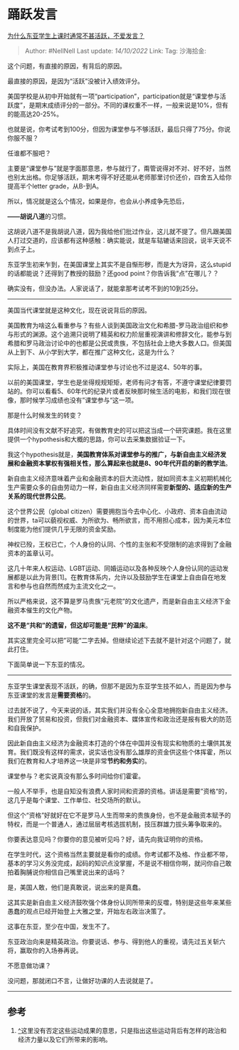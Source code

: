 # 踊跃发言

[为什么东亚学生上课时通常不甚活跃，不爱发言？](https://www.zhihu.com/question/19769575/answer/2708983438)

> Author: #NellNell
> Last update: *14/10/2022*
> Link:
> Tag:
> 沙海拾金:

这个问题，有直接的原因，有背后的原因。

最直接的原因，是因为“活跃”没被计入绩效评分。

美国学校是从初中开始就有一项“participation”，participation就是“课堂参与活跃度”，是期末成绩评分的一部分。不同的课权重不一样，一般来说是10%，但有的能高达20-25%。

也就是说，你考试考到100分，但因为课堂参与不够活跃，最后只得了75分。你说你服不服？

任谁都不服吧？

主要是“课堂参与”就是字面那意思，参与就行了，甭管说得对不对、好不好，当然也别太出格。你足够活跃，期末考得不好还能从老师那里讨价还价，四舍五入给你提高半个letter grade，从B-到A。

所以，情况就是这么个情况，如果是你，也会从小养成争先恐后，

**——胡说八道**的习惯。

这胡说八道不是我胡说八道，因为我给他们批过作业，这儿就不提了。但凡跟美国人打过交道的，应该都有这种感触：确实能说，就是车轱辘话来回说，说半天说不到点子上。

东亚学生初来乍到，在美国课堂上其实不是自惭形秽，而是大为讶异，这么stupid的话都能说？还得到了教授的鼓励？还good point？你告诉我“点”在哪儿？？

确实没有，但没办法。人家说话了，就能拿那考试考不到的10到25分。

---

美国当代课堂就是这种文化，现在说说背后的原因。

美国教育为啥这么看重参与？有些人谈到美国政治文化和希腊-罗马政治组织和参与形式的渊源。这个追溯只说明了精英和权力阶层重视演讲和修辞文化，能参与到希腊和罗马政治讨论中的也都是公民或贵族，不包括社会上绝大多数人口。但美国从上到下、从小学到大学，都在推广这种文化，这是为什么？

实际上，美国在教育界积极推动课堂参与讨论也不过是这4、50年的事。

以前的美国课堂，学生也是坐得规规矩矩，老师有问才有答，不遵守课堂纪律要罚站的。你可以看看5、60年代的纪录片或者反映那时候生活的电影，和我们现在很像，那时候学习成绩也没有”课堂参与“这一项。

那是什么时候发生的转变？

具体时间没有文献不好追究，有做教育史的可以把这当成一个研究课题。我在这里提供一个hypothesis和大概的思路，你可以去采集数据验证一下。

我这个hypothesis就是，**美国教育体系对课堂参与的推广，与新自由主义经济发展和金融资本掌权有强相关性，那么算起来也就是8、90年代开启的新的教学法**。

新自由主义经济意味着产业和金融资本的巨大流动性，就如同资本主义初期机械化生产需要众多的自由劳动力一样，新自由主义经济同样需要**新型的、适应新的生产关系的现代世界公民**。

这个世界公民（global citizen）需要拥抱当今去中心化、小政府、资本自由流动的世界，ta可以藐视权威、为所欲为、畅所欲言，而不用担心成本，因为美元本位制度能为他们提供几乎无限的资金奖励。

神权已殁，王权已亡，个人身份的认同、个性的主张和不受限制的追求得到了金融资本的盖章认可。

这几十年来人权运动、LGBT运动、同婚运动以及各种反映个人身份认同的运动发展都是以此为背景[1]。在教育体系内，允许以及鼓励学生在课堂上自由自在地发言和参与也自然而然成为主流文化之一。

所以严格来说，这不算是罗马贵族“元老院”的文化遗产，而是新自由主义经济下金融资本催生的文化产物。

**这不是“共和”的遗留，但这却可能是“民粹”的温床**。

其实这里完全可以把”可能“二字去掉。但继续论述下去就不是针对这个问题了，就此打住。

下面简单说一下东亚的情况。

---

东亚学生课堂表现不活跃，的确，但那不是因为东亚学生技不如人，而是因为参与东亚课堂的发言是**需要资格**的。

过去就不说了，今天来说的话，其实我们并没有全心全意地拥抱新自由主义经济。我们开放了贸易和投资，但我们对金融资本、媒体宣传和政治还是报有极大的防范和自我保护。

因此新自由主义经济为金融资本打造的个体在中国并没有现实和物质的土壤供其发育。我们既没有这样的需求，说实话也没有那么雄厚的资金供这些个体挥霍，所以我们在教育和人才培养这一块是非常**节约和务实**的。

课堂参与？老实说真没有那么多时间给你们霍霍。

一般人不举手，也是自知没有浪费人家时间和资源的资格。讲话是需要”资格“的，这几乎是每个课堂、工作单位、社交场所的默认。

但这个“资格”好就好在它不是罗马人生而带来的贵族身份，也不是金融资本赋予的特权，而是一个普通人，通过层层考核选拔机制，技压群雄力拔头筹争取来的。

你要表达意见吗？你要你的意见被听见吗？好，请先向我证明你的资格。

在学生时代，这个资格当然主要就是看你的成绩。你考试都不及格、作业都不带，基本的学习义务没完成，起码的知识点没掌握，不是说不相信你啊，就问你自己敢拍着胸脯说你相信自己嘴里说出来的话吗？

是，美国人敢，他们是真敢说，说出来的是真蠢。

这其实是新自由主义经济鼓吹强个体身份认同所带来的反噬，特别是这些年来某些愚蠢的观点已经开始登上大雅之堂，开始左右政治决策了。

这事在东亚，至少在中国，发生不了。

东亚政治向来是精英政治。你要说话、参与、得到他人的重视，请先过五关斩六将，赢取你的入场券再说。

不愿意做功课？

没问题，那就闭口不言，让做好功课的人去说就是了。

---

## 参考

1. [^](#ref_1_0)这里没有否定这些运动成果的意思，只是指出这些运动背后有怎样的政治和经济力量以及它们所带来的影响。
